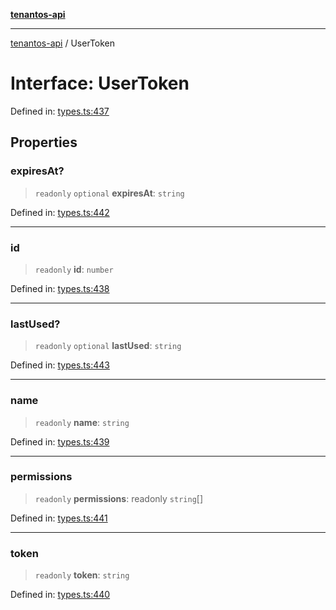 [**tenantos-api**](../README.md)

***

[tenantos-api](../globals.md) / UserToken

# Interface: UserToken

Defined in: [types.ts:437](https://github.com/shadmanZero/tenantos-api/blob/1c7b7035084787c8e7500a348d67d47efa9ca53a/src/types.ts#L437)

## Properties

### expiresAt?

> `readonly` `optional` **expiresAt**: `string`

Defined in: [types.ts:442](https://github.com/shadmanZero/tenantos-api/blob/1c7b7035084787c8e7500a348d67d47efa9ca53a/src/types.ts#L442)

***

### id

> `readonly` **id**: `number`

Defined in: [types.ts:438](https://github.com/shadmanZero/tenantos-api/blob/1c7b7035084787c8e7500a348d67d47efa9ca53a/src/types.ts#L438)

***

### lastUsed?

> `readonly` `optional` **lastUsed**: `string`

Defined in: [types.ts:443](https://github.com/shadmanZero/tenantos-api/blob/1c7b7035084787c8e7500a348d67d47efa9ca53a/src/types.ts#L443)

***

### name

> `readonly` **name**: `string`

Defined in: [types.ts:439](https://github.com/shadmanZero/tenantos-api/blob/1c7b7035084787c8e7500a348d67d47efa9ca53a/src/types.ts#L439)

***

### permissions

> `readonly` **permissions**: readonly `string`[]

Defined in: [types.ts:441](https://github.com/shadmanZero/tenantos-api/blob/1c7b7035084787c8e7500a348d67d47efa9ca53a/src/types.ts#L441)

***

### token

> `readonly` **token**: `string`

Defined in: [types.ts:440](https://github.com/shadmanZero/tenantos-api/blob/1c7b7035084787c8e7500a348d67d47efa9ca53a/src/types.ts#L440)
